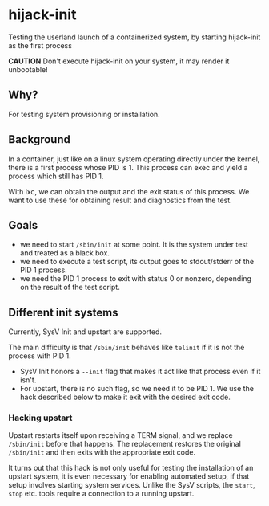 # hijack-init

Testing the userland launch of a containerized system, by starting hijack-init as the first process

__CAUTION__ Don't execute hijack-init on your system, it may render it unbootable!

## Why?

For testing system provisioning or installation.

## Background

In a container, just like on a linux system operating directly under the kernel, there is a first process whose PID is 1. This process can exec and yield a process which still has PID 1.

With lxc, we can obtain the output and the exit status of this process. We want to use these for obtaining result and diagnostics from the test.

## Goals

* we need to start `/sbin/init` at some point. It is the system under test and treated as a black box.
* we need to execute a test script, its output goes to stdout/stderr of the PID 1 process.
* we need the PID 1 process to exit with status 0 or nonzero, depending on the result of the test script.

## Different init systems

Currently, SysV Init and upstart are supported.

The main difficulty is that `/sbin/init` behaves like `telinit` if it is not the process with PID 1.

* SysV Init honors a `--init` flag that makes it act like that process even if it isn't.
* For upstart, there is no such flag, so we need it to be PID 1. We use the hack described below to make it exit with the desired exit code.

### Hacking upstart

Upstart restarts itself upon receiving a TERM signal, and we replace `/sbin/init` before that happens.
The replacement restores the original `/sbin/init` and then exits with the appropriate exit code.

It turns out that this hack is not only useful for testing the installation of an upstart system,
it is even necessary for enabling automated setup, if that setup involves starting system services.
Unlike the SysV scripts, the `start`, `stop` etc. tools require a connection to a running upstart.
